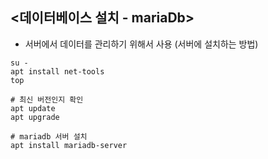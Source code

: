 ## <데이터베이스 설치 - mariaDb>
- 서버에서 데이터를 관리하기 위해서 사용 (서버에 설치하는 방법)

```
su -
apt install net-tools 
top 
```

```
# 최신 버전인지 확인
apt update
apt upgrade

# mariadb 서버 설치
apt install mariadb-server
```

